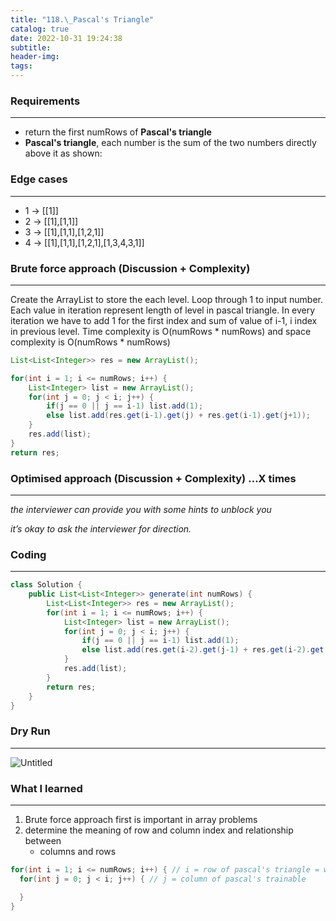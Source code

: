 ```yaml
---
title: "118.\_Pascal's Triangle"
catalog: true
date: 2022-10-31 19:24:38
subtitle:
header-img:
tags:
---
```

### **Requirements**

---

- return the first numRows of **Pascal's triangle**
- **Pascal's triangle**, each number is the sum of the two numbers directly above it as shown:

### **Edge cases**

---

- 1 → [[1]]
- 2 → [[1],[1,1]]
- 3 → [[1],[1,1],[1,2,1]]
- 4 → [[1],[1,1],[1,2,1],[1,3,4,3,1]]

### **Brute force approach (Discussion + Complexity)**

---

Create the ArrayList to store the each level. Loop through 1 to input number. Each value in iteration represent length of level in pascal triangle.  In every iteration we have to add 1 for the first index and sum of value of i-1, i index in previous level. Time complexity is O(numRows * numRows) and space complexity is O(numRows * numRows)

```java
List<List<Integer>> res = new ArrayList();

for(int i = 1; i <= numRows; i++) {
	List<Integer> list = new ArrayList();
	for(int j = 0; j < i; j++) {
		if(j == 0 || j == i-1) list.add(1);
		else list.add(res.get(i-1).get(j) + res.get(i-1).get(j+1));
	}
	res.add(list);
}
return res;
```

### **Optimised approach (Discussion + Complexity) …X times**

---

*the interviewer can provide you with some hints to unblock you*

*it’s okay to ask the interviewer for direction.*

### **Coding**

---

```java
class Solution {
    public List<List<Integer>> generate(int numRows) {
        List<List<Integer>> res = new ArrayList();
        for(int i = 1; i <= numRows; i++) {
            List<Integer> list = new ArrayList();
            for(int j = 0; j < i; j++) {
                if(j == 0 || j == i-1) list.add(1);
                else list.add(res.get(i-2).get(j-1) + res.get(i-2).get(j));
            }
            res.add(list);
        }
        return res;
    }
}
```

### **Dry Run**

---

![Untitled](https://s3-us-west-2.amazonaws.com/secure.notion-static.com/c0146532-ca05-48f7-9ae3-fa4970da250f/Untitled.png)

### What I learned

---

1. Brute force approach first is important in array problems
2. determine the meaning of row and column index and relationship between
    - columns and rows

```java
for(int i = 1; i <= numRows; i++) { // i = row of pascal's triangle = width of every row
  for(int j = 0; j < i; j++) { // j = column of pascal's trainable

  }
}
```
